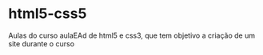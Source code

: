# html5-css5
Aulas do curso aulaEAd de html5 e css3, que tem objetivo a criação de um site durante o curso
